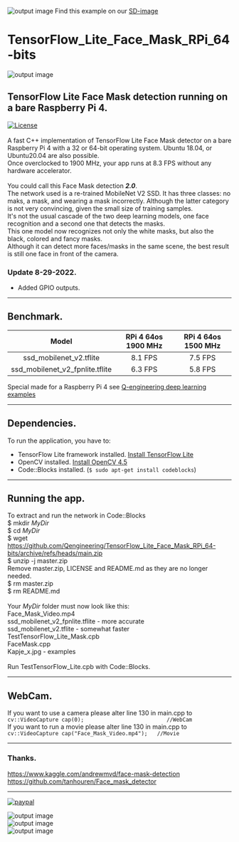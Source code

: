 ![output image](https://qengineering.eu/images/SDcard16GB_tiny.jpg) Find this example on our [SD-image](https://github.com/Qengineering/RPi-image)
# TensorFlow_Lite_Face_Mask_RPi_64-bits
![output image]( https://qengineering.eu/images/Mask_2_RPi.jpg )<br/>
## TensorFlow Lite Face Mask detection running on a bare Raspberry Pi 4.
[![License](https://img.shields.io/badge/License-BSD%203--Clause-blue.svg)](https://opensource.org/licenses/BSD-3-Clause)<br/><br/>
A fast C++ implementation of TensorFlow Lite Face Mask detector on a bare Raspberry Pi 4 with a 32 or 64-bit operating system. Ubuntu 18.04, or Ubuntu20.04 are also possible.<br/>
Once overclocked to 1900 MHz, your app runs at 8.3 FPS without any hardware accelerator.<br/><br/>
You could call this Face Mask detection ___2.0___.<br/>
The network used is a re-trained MobileNet V2 SSD. It has three classes: no maks, a mask, and wearing a mask incorrectly. Although the latter category is not very convincing, given the small size of training samples.<br/>
It's not the usual cascade of the two deep learning models, one face recognition and a second one that detects the masks.<br/>
This one model now recognizes not only the white masks, but also the black, colored and fancy masks.<br/> 
Although it can detect more faces/masks in the same scene, the best result is still one face in front of the camera.<br/>
### Update 8-29-2022. 
- Added GPIO outputs.

------------

## Benchmark.
| Model | RPi 4 64os 1900 MHz | RPi 4 64os 1500 MHz |
|  :------------: |  :------------: | :-------------: |
| ssd_mobilenet_v2.tflite | 8.1 FPS | 7.5 FPS |
| ssd_mobilenet_v2_fpnlite.tflite | 6.3 FPS | 5.8 FPS |


Special made for a Raspberry Pi 4 see [Q-engineering deep learning examples](https://qengineering.eu/deep-learning-examples-on-raspberry-32-64-os.html) <br/>

------------

## Dependencies.
To run the application, you have to:
- TensorFlow Lite framework installed. [Install TensorFlow Lite](https://qengineering.eu/install-tensorflow-2-lite-on-raspberry-64-os.html) <br/>
- OpenCV installed. [Install OpenCV 4.5](https://qengineering.eu/install-opencv-4.5-on-raspberry-64-os.html) <br/>
- Code::Blocks installed. (```$ sudo apt-get install codeblocks```)

------------

## Running the app.
To extract and run the network in Code::Blocks <br/>
$ mkdir *MyDir* <br/>
$ cd *MyDir* <br/>
$ wget https://github.com/Qengineering/TensorFlow_Lite_Face_Mask_RPi_64-bits/archive/refs/heads/main.zip <br/>
$ unzip -j master.zip <br/>
Remove master.zip, LICENSE and README.md as they are no longer needed. <br/> 
$ rm master.zip <br/>
$ rm README.md <br/> <br/>
Your *MyDir* folder must now look like this: <br/> 
Face_Mask_Video.mp4 <br/>
ssd_mobilenet_v2_fpnlite.tflite - more accurate<br/>
ssd_mobilenet_v2.tflite - somewhat faster <br/>
TestTensorFlow_Lite_Mask.cpb <br/>
FaceMask.cpp <br/>
Kapje_x.jpg - examples<br/>
 <br/>
Run TestTensorFlow_Lite.cpb with Code::Blocks.<br/>

------------

## WebCam.
If you want to use a camera please alter line 130 in main.cpp to<br/>
`cv::VideoCapture cap(0);                          //WebCam`<br/>
If you want to run a movie please alter line 130 in main.cpp to<br/>
`cv::VideoCapture cap("Face_Mask_Video.mp4");   //Movie`<br/>

------------

### Thanks.
https://www.kaggle.com/andrewmvd/face-mask-detection<br/>
https://github.com/tanhouren/Face_mask_detector<br/>

------------

[![paypal](https://qengineering.eu/images/TipJarSmall4.png)](https://www.paypal.com/cgi-bin/webscr?cmd=_s-xclick&hosted_button_id=CPZTM5BB3FCYL)<br>

![output image]( https://qengineering.eu/images/Mask_5_RPi.jpg )<br/>
![output image]( https://qengineering.eu/images/Mask_1_RPi.jpg )<br/>
![output image]( https://qengineering.eu/images/Mask_49_RPi.jpg )
